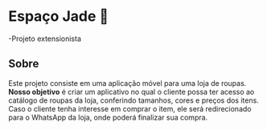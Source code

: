 ﻿# Espaço Jade 👗

-Projeto extensionista 

## Sobre

Este projeto consiste em uma aplicação móvel para uma loja de roupas. **Nosso objetivo** é criar um aplicativo no qual o cliente possa ter acesso ao catálogo de roupas da loja, conferindo tamanhos, cores e preços dos itens. Caso o cliente tenha interesse em comprar o item, ele será redirecionado para o WhatsApp da loja, onde poderá finalizar sua compra.
